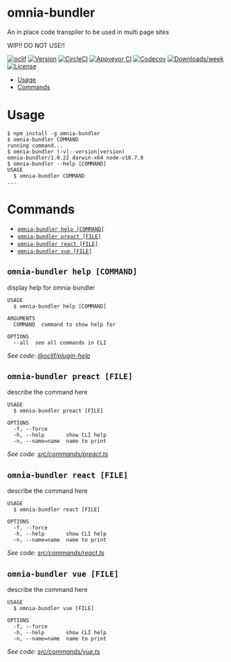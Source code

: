 omnia-bundler
=============

An in place code transpiler to be used in multi page sites

WIP!! DO NOT USE!!

[![oclif](https://img.shields.io/badge/cli-oclif-brightgreen.svg)](https://oclif.io)
[![Version](https://img.shields.io/npm/v/omnia-bundler.svg)](https://npmjs.org/package/omnia-bundler)
[![CircleCI](https://circleci.com/gh/node-cli/omnia-bundler/tree/master.svg?style=shield)](https://circleci.com/gh/node-cli/omnia-bundler/tree/master)
[![Appveyor CI](https://ci.appveyor.com/api/projects/status/github/node-cli/omnia-bundler?branch=master&svg=true)](https://ci.appveyor.com/project/node-cli/omnia-bundler/branch/master)
[![Codecov](https://codecov.io/gh/node-cli/omnia-bundler/branch/master/graph/badge.svg)](https://codecov.io/gh/node-cli/omnia-bundler)
[![Downloads/week](https://img.shields.io/npm/dw/omnia-bundler.svg)](https://npmjs.org/package/omnia-bundler)
[![License](https://img.shields.io/npm/l/omnia-bundler.svg)](https://github.com/node-cli/omnia-bundler/blob/master/package.json)

<!-- toc -->
* [Usage](#usage)
* [Commands](#commands)
<!-- tocstop -->
# Usage
<!-- usage -->
```sh-session
$ npm install -g omnia-bundler
$ omnia-bundler COMMAND
running command...
$ omnia-bundler (-v|--version|version)
omnia-bundler/1.0.22 darwin-x64 node-v10.7.0
$ omnia-bundler --help [COMMAND]
USAGE
  $ omnia-bundler COMMAND
...
```
<!-- usagestop -->
# Commands
<!-- commands -->
* [`omnia-bundler help [COMMAND]`](#omnia-bundler-help-command)
* [`omnia-bundler preact [FILE]`](#omnia-bundler-preact-file)
* [`omnia-bundler react [FILE]`](#omnia-bundler-react-file)
* [`omnia-bundler vue [FILE]`](#omnia-bundler-vue-file)

## `omnia-bundler help [COMMAND]`

display help for omnia-bundler

```
USAGE
  $ omnia-bundler help [COMMAND]

ARGUMENTS
  COMMAND  command to show help for

OPTIONS
  --all  see all commands in CLI
```

_See code: [@oclif/plugin-help](https://github.com/oclif/plugin-help/blob/v2.1.1/src/commands/help.ts)_

## `omnia-bundler preact [FILE]`

describe the command here

```
USAGE
  $ omnia-bundler preact [FILE]

OPTIONS
  -f, --force
  -h, --help       show CLI help
  -n, --name=name  name to print
```

_See code: [src/commands/preact.ts](https://github.com/node-cli/omnia-bundler/blob/v1.0.22/src/commands/preact.ts)_

## `omnia-bundler react [FILE]`

describe the command here

```
USAGE
  $ omnia-bundler react [FILE]

OPTIONS
  -f, --force
  -h, --help       show CLI help
  -n, --name=name  name to print
```

_See code: [src/commands/react.ts](https://github.com/node-cli/omnia-bundler/blob/v1.0.22/src/commands/react.ts)_

## `omnia-bundler vue [FILE]`

describe the command here

```
USAGE
  $ omnia-bundler vue [FILE]

OPTIONS
  -f, --force
  -h, --help       show CLI help
  -n, --name=name  name to print
```

_See code: [src/commands/vue.ts](https://github.com/node-cli/omnia-bundler/blob/v1.0.22/src/commands/vue.ts)_
<!-- commandsstop -->
